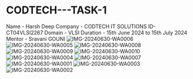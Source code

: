 # CODTECH---TASK-1
Name - Harsh Deep  Company - CODTECH IT SOLUTIONS ID- CT04VLSI2267 Domain - VLSI
Duration - 15th June 2024 to 15th July 2024  Mentor - Sravani GOUNI 
![IMG-20240630-WA0006](https://github.com/Haryush/CODTECH---TASK-1/assets/173982392/17e52db9-b677-4807-b051-1bc295c6016b)
![IMG-20240630-WA0005](https://github.com/Haryush/CODTECH---TASK-1/assets/173982392/c8288cfa-6301-43c4-9eae-cff8ceb98672)
![IMG-20240630-WA0008](https://github.com/Haryush/CODTECH---TASK-1/assets/173982392/fa2d15fe-bd4e-44b9-8c4b-4d930991f358)
![IMG-20240630-WA0009](https://github.com/Haryush/CODTECH---TASK-1/assets/173982392/f56d3277-bae0-411a-a1e6-f8b809ce6d30)
![IMG-20240630-WA0010](https://github.com/Haryush/CODTECH---TASK-1/assets/173982392/61dde968-7775-4849-86c1-72fe23ea1e22)
![IMG-20240630-WA0004](https://github.com/Haryush/CODTECH---TASK-1/assets/173982392/ac19862c-5219-4b56-8959-781c74b9f0d2)
![IMG-20240630-WA0007](https://github.com/Haryush/CODTECH---TASK-1/assets/173982392/7ab67414-3dbc-450c-b0ab-7eadc451fedd)
![IMG-20240630-WA0001](https://github.com/Haryush/CODTECH---TASK-1/assets/173982392/f8511d9a-ce7b-4d9c-a538-e74bed8d7538)
![IMG-20240630-WA0003](https://github.com/Haryush/CODTECH---TASK-1/assets/173982392/d54193f3-319b-40bc-b603-bc11fe3c4065)
![IMG-20240630-WA0002](https://github.com/Haryush/CODTECH---TASK-1/assets/173982392/00c699a7-98ee-4fb5-8e19-d504a8c6403e)
